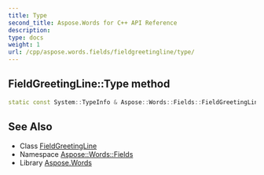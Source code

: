 ```yaml
---
title: Type
second_title: Aspose.Words for C++ API Reference
description: 
type: docs
weight: 1
url: /cpp/aspose.words.fields/fieldgreetingline/type/
---
```

## FieldGreetingLine::Type method




```cpp
static const System::TypeInfo & Aspose::Words::Fields::FieldGreetingLine::Type()
```

## See Also

* Class [FieldGreetingLine](../)
* Namespace [Aspose::Words::Fields](../../)
* Library [Aspose.Words](../../../)

